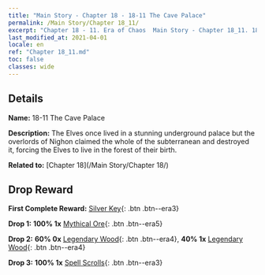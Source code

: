 ```yaml
---
title: "Main Story - Chapter 18 - 18-11 The Cave Palace"
permalink: /Main Story/Chapter 18_11/
excerpt: "Chapter 18 - 11. Era of Chaos  Main Story - Chapter 18_11. 18-11 The Cave Palace"
last_modified_at: 2021-04-01
locale: en
ref: "Chapter 18_11.md"
toc: false
classes: wide
---
```


## Details

 **Name:** 18-11 The Cave Palace

 **Description:** The Elves once lived in a stunning underground palace but the overlords of Nighon claimed the whole of the subterranean and destroyed it, forcing the Elves to live in the forest of their birth.

 **Related to:** [Chapter 18](/Main Story/Chapter 18/)

## Drop Reward

 **First Complete Reward:** [Silver Key](/Items/con_693/){: .btn .btn--era3}

 **Drop 1:** **100% 1x** [Mythical Ore](/Items/mat_61/){: .btn .btn--era5}

 **Drop 2:** **60% 0x** [Legendary Wood](/Items/mat_55/){: .btn .btn--era4}, **40% 1x** [Legendary Wood](/Items/mat_55/){: .btn .btn--era4}

 **Drop 3:** **100% 1x** [Spell Scrolls](/Items/con_694/){: .btn .btn--era3}

